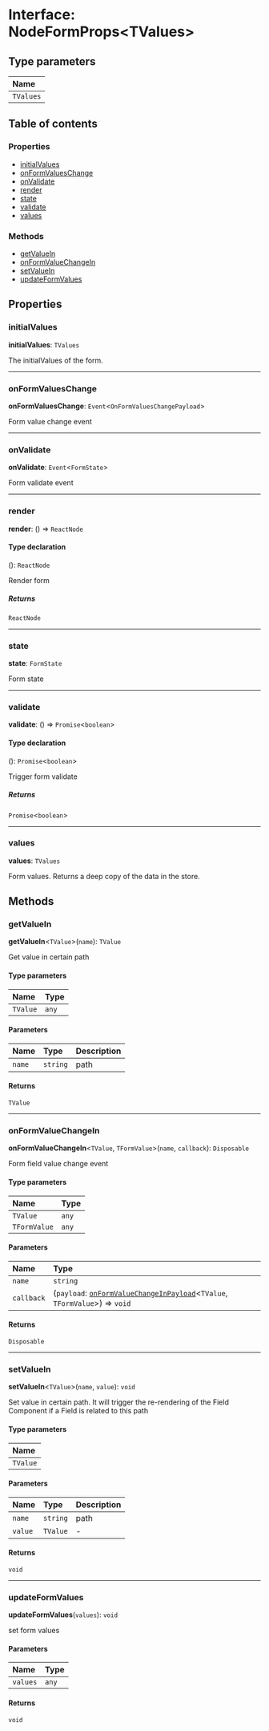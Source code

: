 # Interface: NodeFormProps\<TValues>

## Type parameters

| Name |
| :------ |
| `TValues` |

## Table of contents

### Properties

* [initialValues](/en/auto-docs/node/interfaces/NodeFormProps.md#initialvalues)
* [onFormValuesChange](/en/auto-docs/node/interfaces/NodeFormProps.md#onformvalueschange)
* [onValidate](/en/auto-docs/node/interfaces/NodeFormProps.md#onvalidate)
* [render](/en/auto-docs/node/interfaces/NodeFormProps.md#render)
* [state](/en/auto-docs/node/interfaces/NodeFormProps.md#state)
* [validate](/en/auto-docs/node/interfaces/NodeFormProps.md#validate)
* [values](/en/auto-docs/node/interfaces/NodeFormProps.md#values)

### Methods

* [getValueIn](/en/auto-docs/node/interfaces/NodeFormProps.md#getvaluein)
* [onFormValueChangeIn](/en/auto-docs/node/interfaces/NodeFormProps.md#onformvaluechangein)
* [setValueIn](/en/auto-docs/node/interfaces/NodeFormProps.md#setvaluein)
* [updateFormValues](/en/auto-docs/node/interfaces/NodeFormProps.md#updateformvalues)

## Properties

### initialValues

**initialValues**: `TValues`

The initialValues of the form.

***

### onFormValuesChange

**onFormValuesChange**: `Event`<`OnFormValuesChangePayload`>

Form value change event

***

### onValidate

**onValidate**: `Event`<`FormState`>

Form validate event

***

### render

**render**: () => `ReactNode`

#### Type declaration

(): `ReactNode`

Render form

##### Returns

`ReactNode`

***

### state

**state**: `FormState`

Form state

***

### validate

**validate**: () => `Promise`<`boolean`>

#### Type declaration

(): `Promise`<`boolean`>

Trigger form validate

##### Returns

`Promise`<`boolean`>

***

### values

**values**: `TValues`

Form values. Returns a deep copy of the data in the store.

## Methods

### getValueIn

**getValueIn**<`TValue`>(`name`): `TValue`

Get value in certain path

#### Type parameters

| Name | Type |
| :------ | :------ |
| `TValue` | `any` |

#### Parameters

| Name | Type | Description |
| :------ | :------ | :------ |
| `name` | `string` | path |

#### Returns

`TValue`

***

### onFormValueChangeIn

**onFormValueChangeIn**<`TValue`, `TFormValue`>(`name`, `callback`): `Disposable`

Form field value change event

#### Type parameters

| Name | Type |
| :------ | :------ |
| `TValue` | `any` |
| `TFormValue` | `any` |

#### Parameters

| Name | Type |
| :------ | :------ |
| `name` | `string` |
| `callback` | (`payload`: [`onFormValueChangeInPayload`](/en/auto-docs/node/interfaces/onFormValueChangeInPayload.md)<`TValue`, `TFormValue`>) => `void` |

#### Returns

`Disposable`

***

### setValueIn

**setValueIn**<`TValue`>(`name`, `value`): `void`

Set value in certain path.
It will trigger the re-rendering of the Field Component if a Field is related to this path

#### Type parameters

| Name |
| :------ |
| `TValue` |

#### Parameters

| Name | Type | Description |
| :------ | :------ | :------ |
| `name` | `string` | path |
| `value` | `TValue` | - |

#### Returns

`void`

***

### updateFormValues

**updateFormValues**(`values`): `void`

set form values

#### Parameters

| Name | Type |
| :------ | :------ |
| `values` | `any` |

#### Returns

`void`
